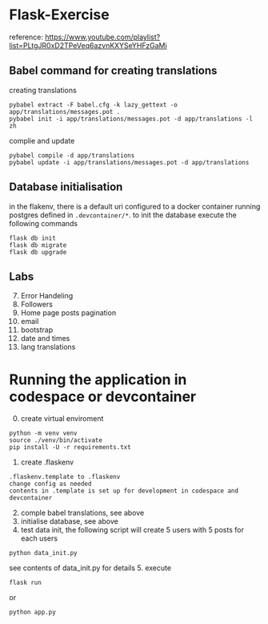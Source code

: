 # Flask-Exercise

reference: https://www.youtube.com/playlist?list=PLtgJR0xD2TPeVeq6azvnKXYSeYHFzGaMi

## Babel command for creating translations

creating translations

```
pybabel extract -F babel.cfg -k lazy_gettext -o app/translations/messages.pot .
pybabel init -i app/translations/messages.pot -d app/translations -l zh
```

complie and update

```
pybabel compile -d app/translations
pybabel update -i app/translations/messages.pot -d app/translations

```
## Database initialisation
in the flakenv, there is a default uri configured to a docker container running postgres defined in ```.devcontainer/*```. to init the database execute the following commands
```
flask db init
flask db migrate
flask db upgrade
```

## Labs

7. Error Handeling
8. Followers
9. Home page posts pagination
10. email
11. bootstrap
12. date and times
13. lang translations

# Running the application in codespace or devcontainer
0.  create virtual enviroment
```
python -m venv venv
source ./venv/bin/activate
pip install -U -r requirements.txt
```
1. create .flaskenv
``` 
.flaskenv.template to .flaskenv
change config as needed
contents in .template is set up for development in codespace and devcontainer
```
2. comple babel translations, see above
3. initialise database, see above
4. test data init, the following script will create 5 users with 5 posts for each users
```
python data_init.py
```
see contents of data_init.py for details
5. execute
```
flask run
```
or
```
python app.py
```

